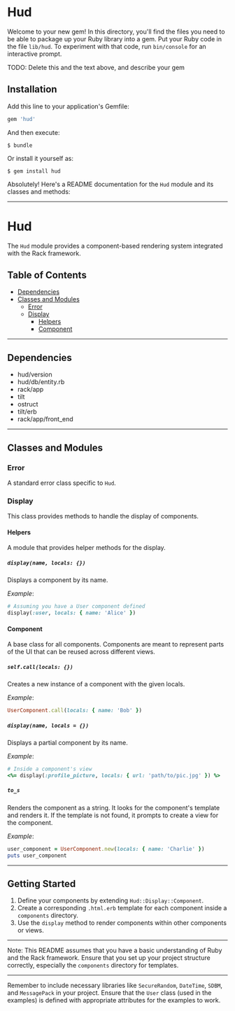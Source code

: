 # Hud

Welcome to your new gem! In this directory, you'll find the files you need to be able to package up your Ruby library into a gem. Put your Ruby code in the file `lib/hud`. To experiment with that code, run `bin/console` for an interactive prompt.

TODO: Delete this and the text above, and describe your gem

## Installation

Add this line to your application's Gemfile:

```ruby
gem 'hud'
```

And then execute:

    $ bundle

Or install it yourself as:

    $ gem install hud

Absolutely! Here's a README documentation for the `Hud` module and its classes and methods:

---

# Hud

The `Hud` module provides a component-based rendering system integrated with the Rack framework.

## Table of Contents

- [Dependencies](#dependencies)
- [Classes and Modules](#classes-and-modules)
  - [Error](#error)
  - [Display](#display)
    - [Helpers](#helpers)
    - [Component](#component)

---

## Dependencies

- hud/version
- hud/db/entity.rb
- rack/app
- tilt
- ostruct
- tilt/erb
- rack/app/front_end

---

## Classes and Modules

### Error

A standard error class specific to `Hud`.

### Display

This class provides methods to handle the display of components.

#### Helpers

A module that provides helper methods for the display.

##### `display(name, locals: {})`

Displays a component by its name.

*Example*:

```ruby
# Assuming you have a User component defined
display(:user, locals: { name: 'Alice' })
```

#### Component

A base class for all components. Components are meant to represent parts of the UI that can be reused across different views.

##### `self.call(locals: {})`

Creates a new instance of a component with the given locals.

*Example*:

```ruby
UserComponent.call(locals: { name: 'Bob' })
```

##### `display(name, locals = {})`

Displays a partial component by its name.

*Example*:

```ruby
# Inside a component's view
<%= display(:profile_picture, locals: { url: 'path/to/pic.jpg' }) %>
```

##### `to_s`

Renders the component as a string. It looks for the component's template and renders it. If the template is not found, it prompts to create a view for the component.

*Example*:

```ruby
user_component = UserComponent.new(locals: { name: 'Charlie' })
puts user_component
```

---

## Getting Started

1. Define your components by extending `Hud::Display::Component`.
2. Create a corresponding `.html.erb` template for each component inside a `components` directory.
3. Use the `display` method to render components within other components or views.

---

Note: This README assumes that you have a basic understanding of Ruby and the Rack framework. Ensure that you set up your project structure correctly, especially the `components` directory for templates.

---


Remember to include necessary libraries like `SecureRandom`, `DateTime`, `SDBM`, and `MessagePack` in your project. Ensure that the `User` class (used in the examples) is defined with appropriate attributes for the examples to work.